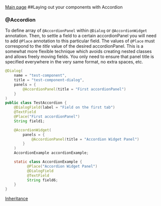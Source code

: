 [Main page](../../README.md)
##Laying out your components with Accordion
### @Accordion

To define array of `@AccordionPanel` within `@Dialog` or `@AccordionWidget` annotation. Then, to settle a field to a certain accordionPanel you will need  to add `@Place` annotation to this particular field.  The values of `@Place` must correspond to the *title* value of the desired accordionPanel. This is a somewhat more flexible technique which avoids creating nested classes and allows freely moving fields. You only need to ensure that panel title is specified everywhere in the very same format, no extra spaces, etc.
```java
@Dialog(
    name = "test-component",
    title = "test-component-dialog",
    panels = {
        @AccordionPanel(title = "First accordionPanel")
    }
)
public class TestAccordion {
    @DialogField(label = "Field on the first tab")
    @TextField
    @Place("First accordionPanel")
    String field1;

    @AccordionWidget(
        panels = {
            @AccordionPanel(title = "Accordion Widget Panel")
        }
    )
    AccordionExample accordionExample;

    static class AccordionExample {
          @Place("Accordion Widget Panel")
          @DialogField
          @TextField
          String field6;
    }
}
```
[Inheritance](container-inheritance.md)
